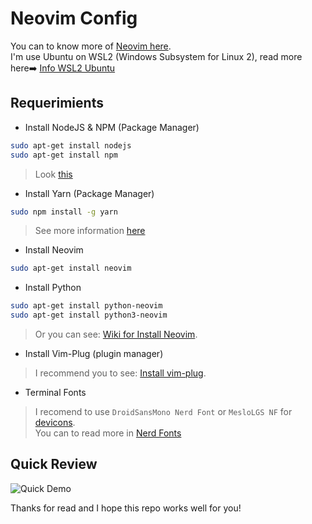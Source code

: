 # Neovim Config
You can to know more of [Neovim here](https://neovim.io/).\
I'm use Ubuntu on WSL2 (Windows Subsystem for Linux 2), read more here➡️ [Info WSL2 Ubuntu](https://ubuntu.com/blog/ubuntu-on-wsl-2-is-generally-available)

## Requerimients

* Install NodeJS & NPM (Package Manager)

```bash
sudo apt-get install nodejs
sudo apt-get install npm
```
>Look [this](https://www.geeksforgeeks.org/installation-of-node-js-on-linux/)

* Install Yarn (Package Manager)

```bash
sudo npm install -g yarn
```
>See more information [here](https://yarnpkg.com/getting-started/install)

* Install Neovim

```bash
sudo apt-get install neovim
```

* Install Python

```bash
sudo apt-get install python-neovim
sudo apt-get install python3-neovim
```

>Or you can see: [Wiki for Install Neovim](https://github.com/neovim/neovim/wiki/Installing-Neovim).

* Install Vim-Plug (plugin manager)

>I recommend you to see: [Install vim-plug](https://github.com/junegunn/vim-plug).

* Terminal Fonts
>I recomend to use `DroidSansMono Nerd Font` or `MesloLGS NF` for [devicons](https://github.com/ryanoasis/vim-devicons).\
>You can to read more in [Nerd Fonts](https://github.com/ryanoasis/nerd-fonts)


## Quick Review

![Quick Demo](demo/quick-demo.gif)

Thanks for read and I hope this repo works well for you!
